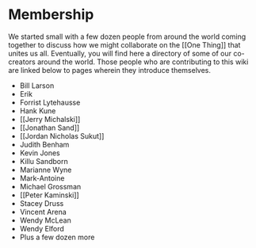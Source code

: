 # Membership
We started small with a few dozen people from around the world coming together to discuss how we might collaborate on the [[One Thing]] that unites us all. Eventually, you will find here a directory of some of our co-creators around the world. Those people who are contributing to this wiki are linked below to pages wherein they introduce themselves.

- Bill Larson
- Erik
- Forrist Lytehausse
- Hank Kune
- [[Jerry Michalski]]  
- [[Jonathan Sand]]  
- [[Jordan Nicholas Sukut]]  
- Judith Benham
- Kevin Jones
- Killu Sandborn
- Marianne Wyne
- Mark-Antoine
- Michael Grossman
- [[Peter Kaminski]]  
- Stacey Druss
- Vincent Arena
- Wendy McLean
- Wendy Elford
- Plus a few dozen more 